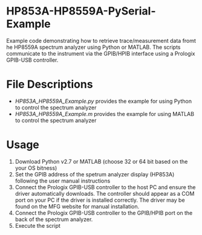 # HP853A-HP8559A-PySerial-Example
Example code demonstrating how to retrieve trace/measurement data fromt he HP8559A spectrum analyzer using Python or MATLAB. The scripts  communicate to the instrument via the GPIB/HPIB interface using a Prologix GPIB-USB controller.

# File Descriptions
- *HP853A_HP8559A_Example.py* provides the example for using Python to control the spectrum analyzer
- *HP853A_HP8559A_Example.m* provides the example for using MATLAB to control the spectrum analyzer

# Usage
1. Download Python v2.7 or MATLAB (choose 32 or 64 bit based on the your OS bitness)
2. Set the GPIB address of the spetrum analyzer display (HP853A) following the user manual instructions
3. Connect the Prologix GPIB-USB controller to the host PC and ensure the driver automatically downloads. The controller should appear as a COM port on your PC if the driver is installed correctly. The driver may be found on the MFG website for manual installation.
5. Connect the Prologix GPIB-USB controller to the GPIB/HPIB port on the back of the spectrum analyzer.
7. Execute the script
